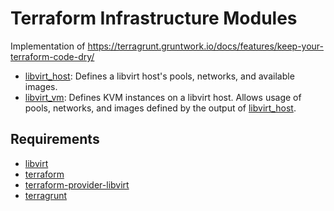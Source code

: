 # Terraform Infrastructure Modules

Implementation of https://terragrunt.gruntwork.io/docs/features/keep-your-terraform-code-dry/

* [libvirt_host](./libvirt_host/README.md): Defines a libvirt host's pools, networks, and available images.
* [libvirt_vm](./minio/README.md): Defines KVM instances on a libvirt host.
Allows usage of pools, networks, and images defined by the output of [libvirt_host](./libvirt_host/README.md).


## Requirements
* [libvirt](https://libvirt.org/)
* [terraform](https://terraform.io)
* [terraform-provider-libvirt](https://github.com/dmacvicar/terraform-provider-libvirt)
* [terragrunt](https://terragrunt.gruntwork.io/)
